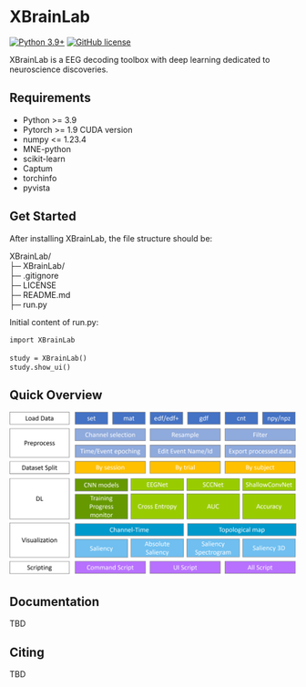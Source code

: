 # XBrainLab
[![Python 3.9+](https://img.shields.io/badge/python-3.9+-blue.svg)](https://www.python.org/downloads/release/python-390/)
[![GitHub license](https://img.shields.io/github/license/CECNL/XBrainLab)](https://github.com/CECNL/XBrainLab/blob/main/LICENSE)


XBrainLab is a EEG decoding toolbox with deep learning dedicated to neuroscience discoveries.

## Requirements

- Python >= 3.9
- Pytorch >= 1.9 CUDA version
- numpy <= 1.23.4
- MNE-python
- scikit-learn
- Captum
- torchinfo
- pyvista

<!--
##
package manager

-->

## Get Started

After installing XBrainLab, the file structure should be:

XBrainLab/\
├─ XBrainLab/\
├─ .gitignore\
├─ LICENSE\
├─ README.md\
├─ run.py


Initial content of run.py:
```
import XBrainLab

study = XBrainLab()
study.show_ui()
```
## Quick Overview

<img src="figure/readme_overview.png">

## Documentation

TBD

## Citing

TBD
